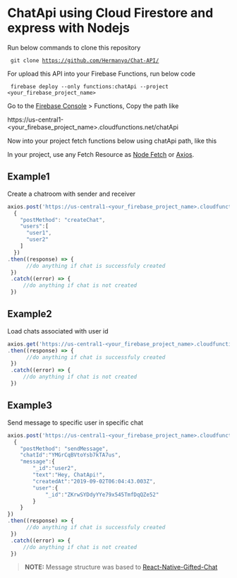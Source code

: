 # ChatApi using Cloud Firestore and express with Nodejs

Run below commands to clone this repository

<code> git clone https://github.com/Hermanyo/Chat-API/ </code>

For upload this API into your Firebase Functions, run below code

<code> firebase deploy --only functions:chatApi --project <your_firebase_project_name> </code>

Go to the [Firebase Console](https://console.firebase.google.com) > Functions, Copy the path like

https://us-central1-<your_firebase_project_name>.cloudfunctions.net/chatApi 

Now into your project fetch functions below using chatApi path, like this
 
In your project, use any Fetch Resource as [Node Fetch](https://github.com/bitinn/node-fetch) or [Axios](https://github.com/axios/axios).

## Example1 
Create a chatroom with sender and receiver

```js
axios.post('https://us-central1-<your_firebase_project_name>.cloudfunctions.net/chatApi/api/v1/post',
  { 
    "postMethod": "createChat",
    "users":[
      "user1",
      "user2"
    ]
  }) 
.then((response) => { 
      //do anything if chat is successfuly created 
 })
 .catch((error) => {
     //do anything if chat is not created  
 })
```
## Example2
Load chats associated with user id

```js
axios.get('https://us-central1-<your_firebase_project_name>.cloudfunctions.net/chatApi/api/v1/chat/loadChat?_id=' + '2321hsyss92121982')
.then((response) => { 
      //do anything if chat is successfuly created 
 })
 .catch((error) => {
     //do anything if chat is not created  
 })
```
## Example3
Send message to specific user in specific chat
```js
axios.post('https://us-central1-<your_firebase_project_name>.cloudfunctions.net/chatApi/api/v1/post',
  {
	"postMethod": "sendMessage",
	"chatId":"YMGrCqBVtoYsb7kTA7us",
	"message":{
		"_id":"user2",
		"text":"Hey, ChatApi!",
		"createdAt":"2019-09-02T06:04:43.003Z",
		"user":{
			"_id":"ZKrwSYDdyYYe79x545TmfDqQZe52"
		}
	}
}) 
.then((response) => { 
      //do anything if chat is successfuly created 
 })
 .catch((error) => {
     //do anything if chat is not created  
 })
```
> **NOTE:** Message structure was based to [React-Native-Gifted-Chat](https://github.com/FaridSafi/react-native-gifted-chat)
  
